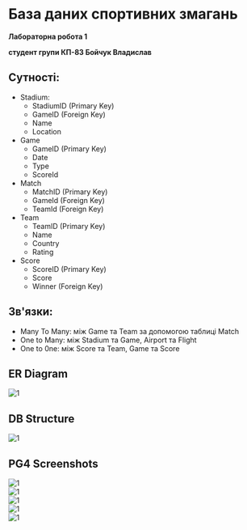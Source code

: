 # База даних спортивних змагань
**Лабораторна робота 1**

**студент групи КП-83 Бойчук Владислав**

## Сутності:
* Stadium: 
    * StadiumID (Primary Key)
    * GameID (Foreign Key)
    * Name 
    * Location
* Game 
    * GameID (Primary Key)
    * Date
    * Type
    * ScoreId
* Match 
    * MatchID (Primary Key)
    * GameId (Foreign Key)
    * TeamId (Foreign Key)
* Team 
    * TeamID (Primary Key)
    * Name
    * Country
    * Rating
* Score 
    * ScoreID (Primary Key)
    * Score 
    * Winner (Foreign Key)
    
## Зв'язки:
* Many To Many: між Game та Team за допомогою таблиці Match
* One to Many: між Stadium та Game, Airport та Flight
* One to 0ne: між Score та Team, Game та Score
   
## ER Diagram
![1](https://github.com/vladichka288/Games/blob/main/Untitled%20Diagram.png)

## DB Structure
![1](https://github.com/vladichka288/Games/blob/main/Untitled%20Diagram%20(2).png)

## PG4 Screenshots
![1](https://github.com/vladichka288/Games/blob/main/Game.jpg)<br/>
![1](https://github.com/vladichka288/Games/blob/main/Team.jpg)<br/>
![1](https://github.com/vladichka288/Games/blob/main/Match.jpg)<br/>
![1](https://github.com/vladichka288/Games/blob/main/Score.jpg)<br/>
![1](https://github.com/vladichka288/Games/blob/main/Stadium.jpg)
